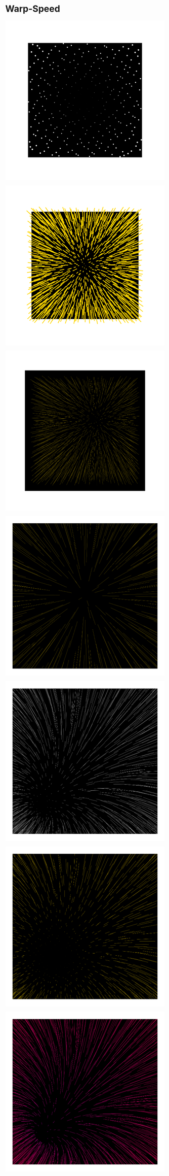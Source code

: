 # Warp-Speed

![](images/a.png)
  
![](images/b.png)

![](images/c.png)

![](images/d.png)

![](images/e.png)

![](images/f.png)

![](images/g.png)

